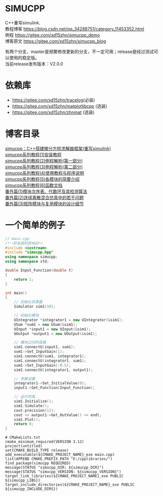 # SIMUCPP

C++重写simulink.  
教程博客 <https://blog.csdn.net/qq_34288751/category_11453352.html>  
例程 <https://gitee.com/xd15zhn/simucpp_demo>  
博客原文 <https://gitee.com/xd15zhn/simucpp_blog>  

有两个分支，master是频繁修改更新的分支，不一定可用；release是经过测试可以使用的稳定版。  
当前release发布版本：V2.0.0

# 依赖库
- <https://gitee.com/xd15zhn/tracelog>(必装)
- <https://gitee.com/xd15zhn/matplotlibcpp> (选装)
- <https://gitee.com/xd15zhn/zhnmat> (选装)

# 博客目录
[simucpp：C++搭建微分方程求解器框架(重写simulink)](https://blog.csdn.net/qq_34288751/article/details/117740605)  
[simucpp系列教程(1)安装教程](https://blog.csdn.net/qq_34288751/article/details/121111051)  
[simucpp系列教程(2)例程解析(第一部分)](https://blog.csdn.net/qq_34288751/article/details/121112003)  
[simucpp系列教程(3)例程解析(第二部分)](https://blog.csdn.net/qq_34288751/article/details/122155363)  
[simucpp系列教程(4)使用教程与程序说明](https://blog.csdn.net/qq_34288751/article/details/122285634)  
[simucpp系列教程(5)各模块的简要介绍](https://blog.csdn.net/qq_34288751/article/details/122724035)  
[simucpp系列教程(6)函数文档](https://blog.csdn.net/qq_34288751/article/details/123325005)  
[番外篇(1)模块次序表、代数环及其检测算法](https://blog.csdn.net/qq_34288751/article/details/122648967)  
[番外篇(2)连续离散混合仿真中的若干问题](https://blog.csdn.net/qq_34288751/article/details/122708048)  
[番外篇(3)矩阵模块与复用模块的设计细节](https://blog.csdn.net/qq_34288751/article/details/126324078)  

# 一个简单的例子
```cpp
// main.cpp
/*一阶系统阶跃响应*/
#include <iostream>
#include "simucpp.hpp"
using namespace simucpp;
using namespace std;

double Input_Function(double t)
{
    return 1;
}

int main()
{
    // 初始化仿真器
    Simulator sim1(10);

    // 初始化模块
    UIntegrator *integrator1 = new UIntegrator(&sim1);
    USum *sum1 = new USum(&sim1);
    UInput *input1 = new UInput(&sim1);
    UOutput *output1 = new UOutput(&sim1);

    // 模块之间的连接
    sim1.connectU(input1, sum1);
    sum1->Set_InputGain(1);
    sim1.connectU(sum1, integrator1);
    sim1.connectU(integrator1, sum1);
    sum1->Set_InputGain(-0.5);
    sim1.connectU(integrator1, output1);

    // 参数设置
    integrator1->Set_InitialValue(0);
    input1->Set_Function(Input_Function);

    // 运行仿真
    sim1.Initialize();
    sim1.Simulate();
    cout.precision(12);
    cout << output1->Get_OutValue() << endl;
    sim1.Plot();
    return 0;
}
```
```
# CMakeLists.txt
cmake_minimum_required(VERSION 3.12)
project(untitled)
set(CMAKE_BUILD_TYPE release)
add_executable(${CMAKE_PROJECT_NAME}_exe main.cpp)
list(APPEND CMAKE_PREFIX_PATH "E:/cpplibraries/")
find_package(simucpp REQUIRED)
message(STATUS "simucpp_DIR: ${simucpp_DIR}")
message(STATUS "simucpp_VERSION: ${simucpp_VERSION}")
target_link_libraries(${CMAKE_PROJECT_NAME}_exe PUBLIC ${simucpp_LIBS})
target_include_directories(${CMAKE_PROJECT_NAME}_exe PUBLIC ${simucpp_INCLUDE_DIRS})
```
